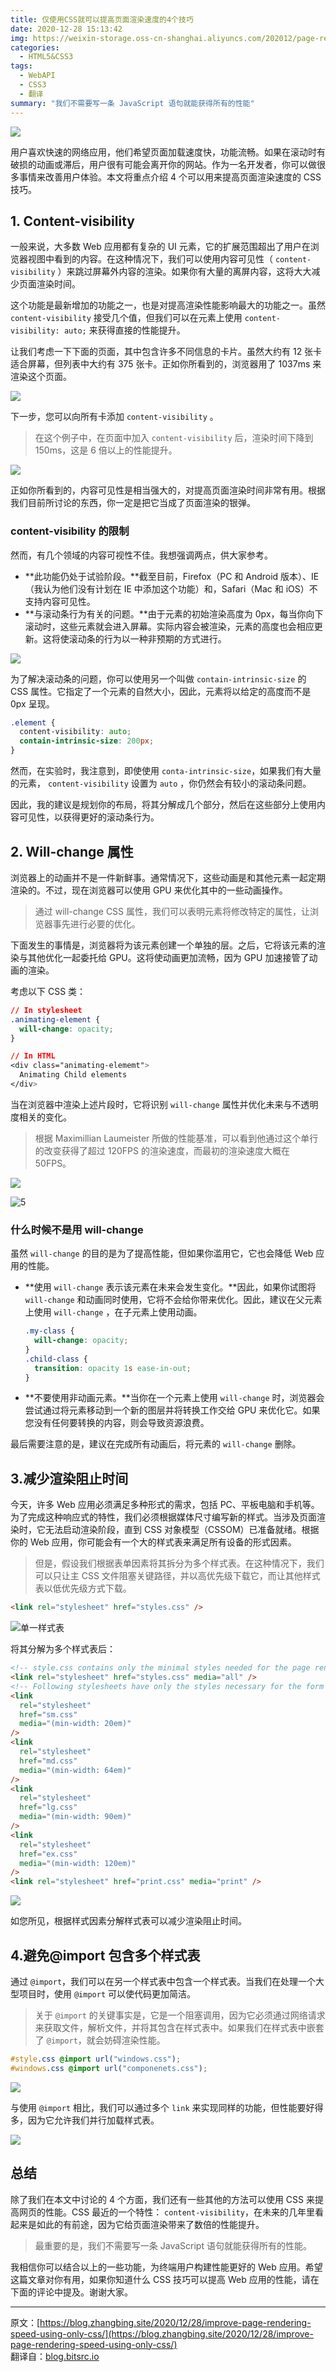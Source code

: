 ```yaml
---
title: 仅使用CSS就可以提高页面渲染速度的4个技巧
date: 2020-12-28 15:13:42
img: https://weixin-storage.oss-cn-shanghai.aliyuncs.com/202012/page-rendering-speed-only-css/banner.jpeg
categories:
  - HTML5&CSS3
tags:
  - WebAPI
  - CSS3
  - 翻译
summary: "我们不需要写一条 JavaScript 语句就能获得所有的性能"
---
```


![](http://weixin-storage.oss-cn-shanghai.aliyuncs.com/202012/page-rendering-speed-only-css/banner.jpeg)

用户喜欢快速的网络应用，他们希望页面加载速度快，功能流畅。如果在滚动时有破损的动画或滞后，用户很有可能会离开你的网站。作为一名开发者，你可以做很多事情来改善用户体验。本文将重点介绍 4 个可以用来提高页面渲染速度的 CSS 技巧。

<!-- more -->

## 1. Content-visibility

一般来说，大多数 Web 应用都有复杂的 UI 元素，它的扩展范围超出了用户在浏览器视图中看到的内容。在这种情况下，我们可以使用内容可见性（ `content-visibility` ）来跳过屏幕外内容的渲染。如果你有大量的离屏内容，这将大大减少页面渲染时间。

这个功能是最新增加的功能之一，也是对提高渲染性能影响最大的功能之一。虽然 `content-visibility` 接受几个值，但我们可以在元素上使用 `content-visibility: auto;` 来获得直接的性能提升。

让我们考虑一下下面的页面，其中包含许多不同信息的卡片。虽然大约有 12 张卡适合屏幕，但列表中大约有 375 张卡。正如你所看到的，浏览器用了 1037ms 来渲染这个页面。

![](http://weixin-storage.oss-cn-shanghai.aliyuncs.com/202012/page-rendering-speed-only-css/1.png)

下一步，您可以向所有卡添加 `content-visibility` 。

> 在这个例子中，在页面中加入 `content-visibility` 后，渲染时间下降到 150ms，这是 6 倍以上的性能提升。

![](http://weixin-storage.oss-cn-shanghai.aliyuncs.com/202012/page-rendering-speed-only-css/2.png)

正如你所看到的，内容可见性是相当强大的，对提高页面渲染时间非常有用。根据我们目前所讨论的东西，你一定是把它当成了页面渲染的银弹。

### content-visibility 的限制

然而，有几个领域的内容可视性不佳。我想强调两点，供大家参考。

- **此功能仍处于试验阶段。**截至目前，Firefox（PC 和 Android 版本）、IE（我认为他们没有计划在 IE 中添加这个功能）和，Safari（Mac 和 iOS）不支持内容可见性。
- **与滚动条行为有关的问题。**由于元素的初始渲染高度为 0px，每当你向下滚动时，这些元素就会进入屏幕。实际内容会被渲染，元素的高度也会相应更新。这将使滚动条的行为以一种非预期的方式进行。

![](http://weixin-storage.oss-cn-shanghai.aliyuncs.com/202012/page-rendering-speed-only-css/3.gif)

为了解决滚动条的问题，你可以使用另一个叫做 `contain-intrinsic-size` 的 CSS 属性。它指定了一个元素的自然大小，因此，元素将以给定的高度而不是 0px 呈现。

```css
.element {
  content-visibility: auto;
  contain-intrinsic-size: 200px;
}
```

然而，在实验时，我注意到，即使使用 `conta-intrinsic-size`，如果我们有大量的元素， `content-visibility` 设置为 `auto` ，你仍然会有较小的滚动条问题。

因此，我的建议是规划你的布局，将其分解成几个部分，然后在这些部分上使用内容可见性，以获得更好的滚动条行为。

## 2. Will-change 属性

浏览器上的动画并不是一件新鲜事。通常情况下，这些动画是和其他元素一起定期渲染的。不过，现在浏览器可以使用 GPU 来优化其中的一些动画操作。

> 通过 will-change CSS 属性，我们可以表明元素将修改特定的属性，让浏览器事先进行必要的优化。

下面发生的事情是，浏览器将为该元素创建一个单独的层。之后，它将该元素的渲染与其他优化一起委托给 GPU。这将使动画更加流畅，因为 GPU 加速接管了动画的渲染。

考虑以下 CSS 类：

```css
// In stylesheet
.animating-element {
  will-change: opacity;
}

// In HTML
<div class="animating-elememt">
  Animating Child elements
</div>
```

当在浏览器中渲染上述片段时，它将识别 `will-change` 属性并优化未来与不透明度相关的变化。

> 根据 Maximillian Laumeister 所做的性能基准，可以看到他通过这个单行的改变获得了超过 120FPS 的渲染速度，而最初的渲染速度大概在 50FPS。

![](http://weixin-storage.oss-cn-shanghai.aliyuncs.com/202012/page-rendering-speed-only-css/4.png)

![5](http://weixin-storage.oss-cn-shanghai.aliyuncs.com/202012/page-rendering-speed-only-css/5.png)

### 什么时候不是用 will-change

虽然 `will-change` 的目的是为了提高性能，但如果你滥用它，它也会降低 Web 应用的性能。

- **使用 `will-change` 表示该元素在未来会发生变化。**因此，如果你试图将 `will-change` 和动画同时使用，它将不会给你带来优化。因此，建议在父元素上使用 `will-change` ，在子元素上使用动画。

  ```css
  .my-class {
    will-change: opacity;
  }
  .child-class {
    transition: opacity 1s ease-in-out;
  }
  ```

- **不要使用非动画元素。**当你在一个元素上使用 `will-change` 时，浏览器会尝试通过将元素移动到一个新的图层并将转换工作交给 GPU 来优化它。如果您没有任何要转换的内容，则会导致资源浪费。

最后需要注意的是，建议在完成所有动画后，将元素的 `will-change` 删除。

## 3.减少渲染阻止时间

今天，许多 Web 应用必须满足多种形式的需求，包括 PC、平板电脑和手机等。为了完成这种响应式的特性，我们必须根据媒体尺寸编写新的样式。当涉及页面渲染时，它无法启动渲染阶段，直到 CSS 对象模型（CSSOM）已准备就绪。根据你的 Web 应用，你可能会有一个大的样式表来满足所有设备的形式因素。

> 但是，假设我们根据表单因素将其拆分为多个样式表。在这种情况下，我们可以只让主 CSS 文件阻塞关键路径，并以高优先级下载它，而让其他样式表以低优先级方式下载。

```html
<link rel="stylesheet" href="styles.css" />
```

![单一样式表](http://weixin-storage.oss-cn-shanghai.aliyuncs.com/202012/page-rendering-speed-only-css/6.png)

将其分解为多个样式表后：

```html
<!-- style.css contains only the minimal styles needed for the page rendering -->
<link rel="stylesheet" href="styles.css" media="all" />
<!-- Following stylesheets have only the styles necessary for the form factor -->
<link
  rel="stylesheet"
  href="sm.css"
  media="(min-width: 20em)"
/>
<link
  rel="stylesheet"
  href="md.css"
  media="(min-width: 64em)"
/>
<link
  rel="stylesheet"
  href="lg.css"
  media="(min-width: 90em)"
/>
<link
  rel="stylesheet"
  href="ex.css"
  media="(min-width: 120em)"
/>
<link rel="stylesheet" href="print.css" media="print" />
```

![](http://weixin-storage.oss-cn-shanghai.aliyuncs.com/202012/page-rendering-speed-only-css/7.png)

如您所见，根据样式因素分解样式表可以减少渲染阻止时间。

## 4.避免@import 包含多个样式表

通过 `@import`，我们可以在另一个样式表中包含一个样式表。当我们在处理一个大型项目时，使用 `@import` 可以使代码更加简洁。

> 关于 `@import` 的关键事实是，它是一个阻塞调用，因为它必须通过网络请求来获取文件，解析文件，并将其包含在样式表中。如果我们在样式表中嵌套了 `@import`，就会妨碍渲染性能。

```css
#style.css @import url("windows.css");
#windows.css @import url("componenets.css");
```

![](http://weixin-storage.oss-cn-shanghai.aliyuncs.com/202012/page-rendering-speed-only-css/8.png)

与使用 `@import` 相比，我们可以通过多个 `link` 来实现同样的功能，但性能要好得多，因为它允许我们并行加载样式表。

![](http://weixin-storage.oss-cn-shanghai.aliyuncs.com/202012/page-rendering-speed-only-css/9.png)

## 总结

除了我们在本文中讨论的 4 个方面，我们还有一些其他的方法可以使用 CSS 来提高网页的性能。CSS 最近的一个特性： `content-visibility`，在未来的几年里看起来是如此的有前途，因为它给页面渲染带来了数倍的性能提升。

> 最重要的是，我们不需要写一条 JavaScript 语句就能获得所有的性能。

我相信你可以结合以上的一些功能，为终端用户构建性能更好的 Web 应用。希望这篇文章对你有用，如果你知道什么 CSS 技巧可以提高 Web 应用的性能，请在下面的评论中提及。谢谢大家。

---

原文：[https://blog.zhangbing.site/2020/12/28/improve-page-rendering-speed-using-only-css/](https://blog.zhangbing.site/2020/12/28/improve-page-rendering-speed-using-only-css/)  
翻译自：[blog.bitsrc.io](https://blog.bitsrc.io/improve-page-rendering-speed-using-only-css-a61667a16b2)
